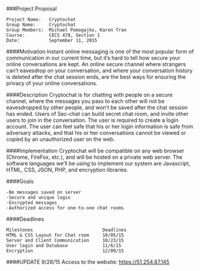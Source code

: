 ###Project Proposal 
```
Project Name:   Cryptochat
Group Name:     Cryptochat
Group Members:  Michael Pomogajko, Karen Tran
Course:         CECS 478, Section 1
Date:           September 11, 2015
```
####Motivation
Instant online messaging is one of the most popular form of communication in our current time, but it’s hard to tell how secure your online conversations are kept. An online secure channel where strangers can’t eavesdrop on your conversation, and where your conversation history is deleted after the chat session ends, are the best ways for ensuring the privacy of your online conversations. 

####Description
Cryptochat is for chatting with people on a secure channel, where the messages you pass to each other will not be eavesdropped by other people, and won’t be saved after the chat session has ended. Users of Sec-chat can build secret chat room, and invite other users to join in the conversation. The user is required to create a login account. The user can feel safe that his or her login information is safe from adversary attacks, and that his or her conversations cannot be viewed or copied by an unauthorized user on the web.  

####Implementation
Cryptochat will be compatible on any web browser (Chrome, FireFox, etc.), and will be hosted on a private web server. The software languages we’ll be using to implement our system are Javascript, HTML, CSS, JSON, PHP, and encryption libraries.

####Goals
```
-No messages saved on server
-Secure and unique login
-Encrypted messages
-Authorized access for one-to-one chat rooms
```
####Deadlines 
```
Milestones                          Deadlines
HTML & CSS Layout for Chat room     10/05/15
Server and Client Communication     10/23/15
User login and Database             11/6/15
Encryption                          12/09/15
```
####UPDATE 9/28/15
Access to the website: https://51.254.87.145
